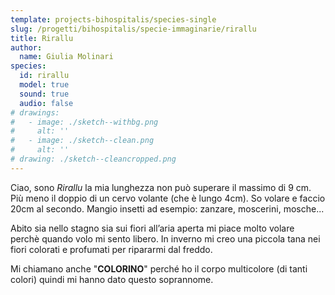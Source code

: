 ```yaml
---
template: projects-bihospitalis/species-single
slug: /progetti/bihospitalis/specie-immaginarie/rirallu
title: Rirallu
author: 
  name: Giulia Molinari
species:
  id: rirallu
  model: true
  sound: true
  audio: false
# drawings:
#   - image: ./sketch--withbg.png
#     alt: ''
#   - image: ./sketch--clean.png
#     alt: ''
# drawing: ./sketch--cleancropped.png
---
```


Ciao, sono *Rirallu* la mia lunghezza non può superare il massimo di 9 cm.
Più meno il doppio di un cervo volante (che è lungo 4cm).
So volare e faccio 20cm al secondo. Mangio insetti ad esempio: zanzare, moscerini, mosche...

Abito sia nello stagno sia sui fiori all’aria aperta mi piace molto volare perchè quando volo mi sento libero.
In inverno mi creo una piccola tana nei fiori colorati e profumati per ripararmi dal freddo.

Mi chiamano anche "**COLORINO**" perché ho il corpo multicolore (di tanti colori) quindi mi hanno dato questo soprannome.
